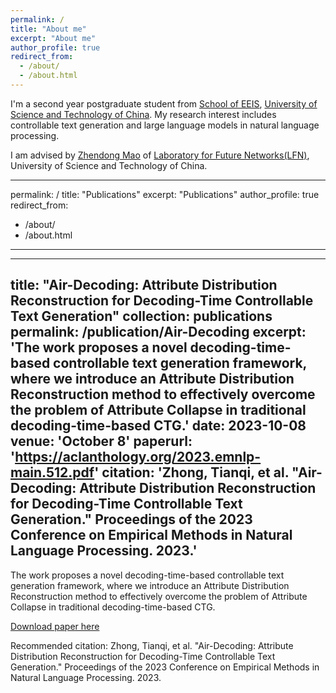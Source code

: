 ```yaml
---
permalink: /
title: "About me"
excerpt: "About me"
author_profile: true
redirect_from: 
  - /about/
  - /about.html
---
```


I'm a second year postgraduate student from [School of EEIS](https://eeis.ustc.edu.cn/main.htm), [University of Science and Technology of China](https://www.ustc.edu.cn/). My research interest includes controllable text generation and large language models in natural language processing. 

I am advised by [Zhendong Mao](https://faculty.ustc.edu.cn/maozhendong/zh_CN/index.htm) of
[Laboratory for Future Networks(LFN)](https://lfn.ustc.edu.cn/main.htm), University of Science and Technology of China.

---
permalink: /
title: "Publications"
excerpt: "Publications"
author_profile: true
redirect_from: 
  - /about/
  - /about.html
---

---
title: "Air-Decoding: Attribute Distribution Reconstruction for Decoding-Time Controllable Text Generation"
collection: publications
permalink: /publication/Air-Decoding
excerpt: 'The work proposes a novel decoding-time-based controllable text generation framework, where we introduce an Attribute Distribution Reconstruction method to effectively overcome the problem of Attribute Collapse in traditional decoding-time-based CTG.'
date: 2023-10-08
venue: 'October 8'
paperurl: 'https://aclanthology.org/2023.emnlp-main.512.pdf'
citation: 'Zhong, Tianqi, et al. "Air-Decoding: Attribute Distribution Reconstruction for Decoding-Time Controllable Text Generation." Proceedings of the 2023 Conference on Empirical Methods in Natural Language Processing. 2023.'
---
The work proposes a novel decoding-time-based controllable text generation framework, where we introduce an Attribute Distribution Reconstruction method to effectively overcome the problem of Attribute Collapse in traditional decoding-time-based CTG.

[Download paper here](https://aclanthology.org/2023.emnlp-main.512.pdf)

Recommended citation: Zhong, Tianqi, et al. "Air-Decoding: Attribute Distribution Reconstruction for Decoding-Time Controllable Text Generation." Proceedings of the 2023 Conference on Empirical Methods in Natural Language Processing. 2023.

